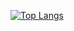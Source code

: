 [![Top Langs](https://github-readme-stats.vercel.app/api/top-langs/?username=JasxnNg&layout=donut&theme=radical)](https://github.com/JasxnNg/)
<!--
**JasxnNg/JasxnNg** is a ✨ _special_ ✨ repository because its `README.md` (this file) appears on your GitHub profile.
## Hi there 👋
[![Jason Ng's GitHub stats](https://github-readme-stats.vercel.app/api?username=JasxnNg&count_private=true&show_icons=true&theme=react)](https://github.com/JasxnNg)
Here are some ideas to get you started:

- 🔭 I’m currently working on ...
- 🌱 I’m currently learning ...
- 👯 I’m looking to collaborate on ...
- 🤔 I’m looking for help with ...
- 💬 Ask me about ...
- 📫 How to reach me: ...
- 😄 Pronouns: ...
- ⚡ Fun fact: ...
-->

